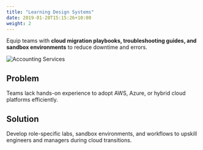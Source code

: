 ```yaml
---
title: "Learning Design Systems"
date: 2019-01-28T15:15:26+10:00
weight: 2
---
```


Equip teams with **cloud migration playbooks, troubleshooting guides, and sandbox environments** to reduce downtime and errors.

![Accounting Services](/lukofolio/images/austin-distel-nGc5RT2HmF0-unsplash.jpg)

## Problem

Teams lack hands-on experience to adopt AWS, Azure, or hybrid cloud platforms efficiently.

## Solution

Develop role-specific labs, sandbox environments, and workflows to upskill engineers and managers during cloud transitions.